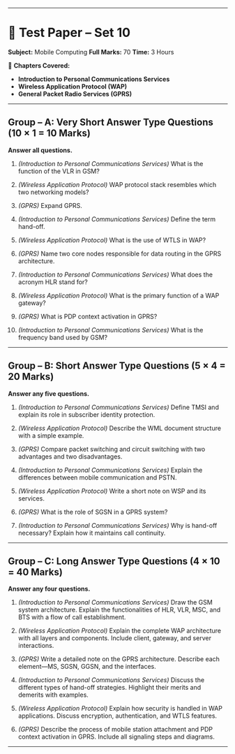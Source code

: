 
---

# 📘 Test Paper – Set 10

**Subject:** Mobile Computing
**Full Marks:** 70
**Time:** 3 Hours


📘 **Chapters Covered:**

* **Introduction to Personal Communications Services**
* **Wireless Application Protocol (WAP)**
* **General Packet Radio Services (GPRS)**

---

## **Group – A: Very Short Answer Type Questions (10 × 1 = 10 Marks)**

**Answer all questions.**

1. *(Introduction to Personal Communications Services)*
   What is the function of the VLR in GSM?

2. *(Wireless Application Protocol)*
   WAP protocol stack resembles which two networking models?

3. *(GPRS)*
   Expand GPRS.

4. *(Introduction to Personal Communications Services)*
   Define the term hand-off.

5. *(Wireless Application Protocol)*
   What is the use of WTLS in WAP?

6. *(GPRS)*
   Name two core nodes responsible for data routing in the GPRS architecture.

7. *(Introduction to Personal Communications Services)*
   What does the acronym HLR stand for?

8. *(Wireless Application Protocol)*
   What is the primary function of a WAP gateway?

9. *(GPRS)*
   What is PDP context activation in GPRS?

10. *(Introduction to Personal Communications Services)*
    What is the frequency band used by GSM?

---

## **Group – B: Short Answer Type Questions (5 × 4 = 20 Marks)**

**Answer any five questions.**

1. *(Introduction to Personal Communications Services)*
   Define TMSI and explain its role in subscriber identity protection.

2. *(Wireless Application Protocol)*
   Describe the WML document structure with a simple example.

3. *(GPRS)*
   Compare packet switching and circuit switching with two advantages and two disadvantages.

4. *(Introduction to Personal Communications Services)*
   Explain the differences between mobile communication and PSTN.

5. *(Wireless Application Protocol)*
   Write a short note on WSP and its services.

6. *(GPRS)*
   What is the role of SGSN in a GPRS system?

7. *(Introduction to Personal Communications Services)*
   Why is hand-off necessary? Explain how it maintains call continuity.

---

## **Group – C: Long Answer Type Questions (4 × 10 = 40 Marks)**

**Answer any four questions.**

1. *(Introduction to Personal Communications Services)*
   Draw the GSM system architecture. Explain the functionalities of HLR, VLR, MSC, and BTS with a flow of call establishment.

2. *(Wireless Application Protocol)*
   Explain the complete WAP architecture with all layers and components. Include client, gateway, and server interactions.

3. *(GPRS)*
   Write a detailed note on the GPRS architecture. Describe each element—MS, SGSN, GGSN, and the interfaces.

4. *(Introduction to Personal Communications Services)*
   Discuss the different types of hand-off strategies. Highlight their merits and demerits with examples.

5. *(Wireless Application Protocol)*
   Explain how security is handled in WAP applications. Discuss encryption, authentication, and WTLS features.

6. *(GPRS)*
   Describe the process of mobile station attachment and PDP context activation in GPRS. Include all signaling steps and diagrams.

---

